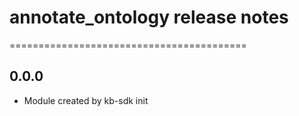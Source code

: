 # annotate_ontology release notes
=========================================

0.0.0
-----
* Module created by kb-sdk init
